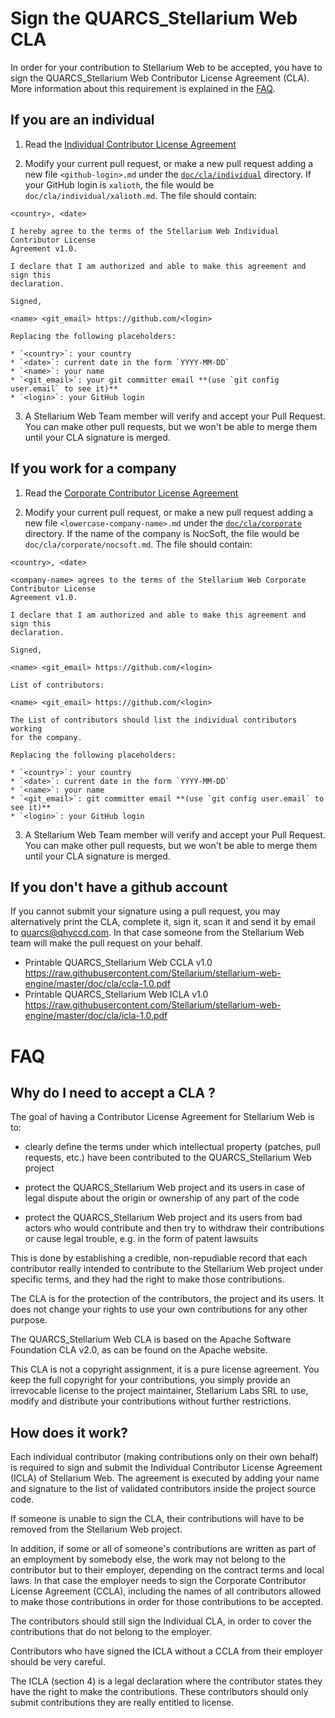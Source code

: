 # Sign the QUARCS_Stellarium Web CLA

In order for your contribution to Stellarium Web to be accepted, you have to sign the
QUARCS_Stellarium Web Contributor License Agreement (CLA). More information about this
requirement is explained in the [FAQ](#faq).

## If you are an individual

1.  Read the [Individual Contributor License Agreement](icla-1.0.md)

2.  Modify your current pull request, or make a new pull request adding a new
    file `<github-login>.md` under the
    [`doc/cla/individual`](individual/) directory. If your GitHub login is
    `xalioth`, the file would be `doc/cla/individual/xalioth.md`. The file should
    contain:

```
<country>, <date>

I hereby agree to the terms of the Stellarium Web Individual Contributor License
Agreement v1.0.

I declare that I am authorized and able to make this agreement and sign this
declaration.

Signed,

<name> <git_email> https://github.com/<login>
```

    Replacing the following placeholders:

    * `<country>`: your country
    * `<date>`: current date in the form `YYYY-MM-DD`
    * `<name>`: your name
    * `<git_email>`: your git committer email **(use `git config user.email` to see it)**
    * `<login>`: your GitHub login

3. A Stellarium Web Team member will verify and accept your Pull Request. You can
make other pull requests, but we won't be able to merge them until your CLA
signature is merged.

## If you work for a company

1.  Read the [Corporate Contributor License Agreement](ccla-1.0.md)

2.  Modify your current pull request, or make a new pull request adding a new
    file `<lowercase-company-name>.md`
    under the [`doc/cla/corporate`](corporate/) directory.
    If the name of the company is NocSoft, the file would be
    `doc/cla/corporate/nocsoft.md`. The file should contain:

```
<country>, <date>

<company-name> agrees to the terms of the Stellarium Web Corporate Contributor License
Agreement v1.0.

I declare that I am authorized and able to make this agreement and sign this
declaration.

Signed,

<name> <git_email> https://github.com/<login>

List of contributors:

<name> <git_email> https://github.com/<login>
```

    The List of contributors should list the individual contributors working
    for the company.

    Replacing the following placeholders:

    * `<country>`: your country
    * `<date>`: current date in the form `YYYY-MM-DD`
    * `<name>`: your name
    * `<git_email>`: git committer email **(use `git config user.email` to see it)**
    * `<login>`: your GitHub login

3. A Stellarium Web Team member will verify and accept your Pull Request. You can
make other pull requests, but we won't be able to merge them until your CLA
signature is merged.

## If you don't have a github account

If you cannot submit your signature using a pull request, you may alternatively
print the CLA, complete it, sign it, scan it and send it by email to
quarcs@qhyccd.com.  In that case someone from the Stellarium Web team will
make the pull request on your behalf.

* Printable QUARCS_Stellarium Web CCLA v1.0 https://raw.githubusercontent.com/Stellarium/stellarium-web-engine/master/doc/cla/ccla-1.0.pdf
* Printable QUARCS_Stellarium Web ICLA v1.0 https://raw.githubusercontent.com/Stellarium/stellarium-web-engine/master/doc/cla/icla-1.0.pdf

# FAQ

## Why do I need to accept a CLA ?

The goal of having a Contributor License Agreement for Stellarium Web is to:

* clearly define the terms under which intellectual property (patches, pull
  requests, etc.) have been contributed to the QUARCS_Stellarium Web project

* protect the QUARCS_Stellarium Web project and its users in case of legal dispute about the
  origin or ownership of any part of the code

* protect the QUARCS_Stellarium Web project and its users from bad actors who would contribute
  and then try to withdraw their contributions or cause legal trouble, e.g. in
  the form of patent lawsuits

This is done by establishing a credible, non-repudiable record that each
contributor really intended to contribute to the Stellarium Web project under specific
terms, and they had the right to make those contributions.

The CLA is for the protection of the contributors, the project and its users.
It does not change your rights to use your own contributions for any other
purpose.

The QUARCS_Stellarium Web CLA is based on the Apache Software Foundation CLA v2.0, as
can be found on the Apache website.

This CLA is not a copyright assignment, it is a pure license agreement. You
keep the full copyright for your contributions, you simply provide an
irrevocable license to the project maintainer, Stellarium Labs SRL to use, modify and
distribute your contributions without further restrictions.

## How does it work?

Each individual contributor (making contributions only on their own behalf) is
required to sign and submit the Individual Contributor License Agreement
(ICLA) of Stellarium Web.  The agreement is executed by adding your name and
signature to the list of validated contributors inside the project source code.

If someone is unable to sign the CLA, their contributions will have to be
removed from the Stellarium Web project.

In addition, if some or all of someone's contributions are written as part of
an employment by somebody else, the work may not belong to the contributor but
to their employer, depending on the contract terms and local laws. In that case
the employer needs to sign the Corporate Contributor License Agreement (CCLA),
including the names of all contributors allowed to make those contributions in
order for those contributions to be accepted.

The contributors should still sign the Individual CLA, in order to cover the
contributions that do not belong to the employer.

Contributors who have signed the ICLA without a CCLA from their employer should
be very careful.

The ICLA (section 4) is a legal declaration where the contributor states they
have the right to make the contributions. These contributors should only
submit contributions they are really entitled to license.

